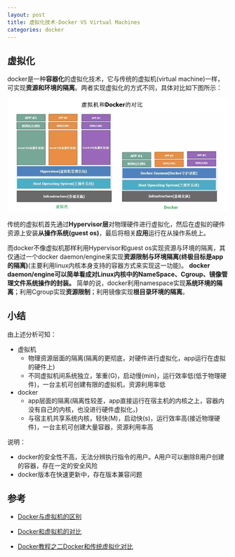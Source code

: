 ```yaml
---
layout: post
title: 虚拟化技术-Docker VS Virtual Machines
categories: docker
---
```


## 虚拟化
docker是一种**容器化**的虚拟化技术，它与传统的虚拟机(virtual machine)一样，可实现**资源和环境的隔离**。两者实现虚拟化的方式不同，具体对比如下图所示：

![png](/assets/images/vm/docker-vm.png)

传统的虚拟机首先通过**Hypervisor层**对物理硬件进行虚拟化，然后在虚拟的硬件资源上安装**从操作系统(guest os)**，最后将相关**应用**运行在从操作系统上。

而docker不像虚拟机那样利用Hypervisor和guest os实现资源与环境的隔离，其仅通过一个docker daemon/engine来实现**资源限制与环境隔离(终极目标是app的隔离)**(主要利用linux内核本身支持的容器方式来实现这一功能)。 **docker daemon/engine可以简单看成对Linux内核中的NameSpace、Cgroup、镜像管理文件系统操作的封装。** 简单的说，docker利用namespace实现**系统环境的隔离**；利用Cgroup实现**资源限制**；利用镜像实现**根目录环境的隔离**。 

## 小结
由上述分析可知：
- 虚拟机
    - 物理资源层面的隔离(隔离的更彻底，对硬件进行虚拟化，app运行在虚拟的硬件上)
    - 不同虚拟机间系统独立，笨重(G)，启动慢(min)，运行效率低(低于物理硬件)，一台主机可创建有限的虚拟机，资源利用率低
- docker
    - app层面的隔离(隔离性较差，app直接运行在宿主机的内核之上，容器内没有自己的内核，也没进行硬件虚拟化，)
    - 与宿主机共享系统内核，轻快(M)，启动快(s)，运行效率高(接近物理硬件)，一台主机可创建大量容器，资源利用率高
    
说明：
- docker的安全性不高，无法分辨执行指令的用户。A用户可以删除B用户创建的容器，存在一定的安全风险
- docker版本在快速更新中，存在版本兼容问题    
## 参考
* [Docker与虚拟机的区别](https://www.jianshu.com/p/d3006b8a22ee)

* [Docker和虚拟机的对比](https://www.cnblogs.com/jie-fang/p/10279629.html)

* [Docker教程之二Docker和传统虚拟化对比](https://blog.csdn.net/xingfei_work/article/details/81029003)